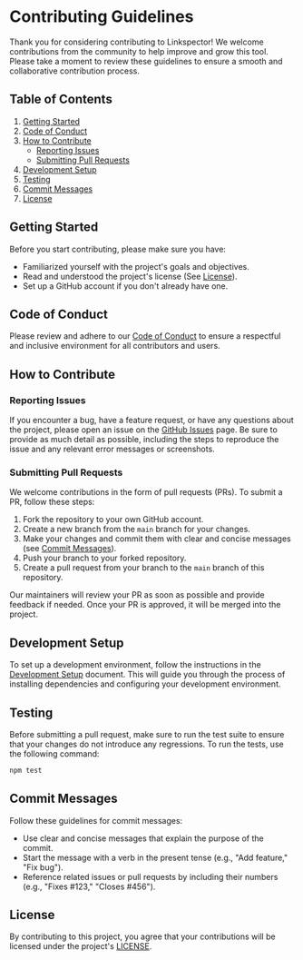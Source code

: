 # Contributing Guidelines

Thank you for considering contributing to Linkspector! We welcome contributions from the community to help improve and grow this tool. Please take a moment to review these guidelines to ensure a smooth and collaborative contribution process.

## Table of Contents

1. [Getting Started](#getting-started)
2. [Code of Conduct](#code-of-conduct)
3. [How to Contribute](#how-to-contribute)
   - [Reporting Issues](#reporting-issues)
   - [Submitting Pull Requests](#submitting-pull-requests)
4. [Development Setup](#development-setup)
5. [Testing](#testing)
6. [Commit Messages](#commit-messages)
7. [License](#license)

## Getting Started

Before you start contributing, please make sure you have:

- Familiarized yourself with the project's goals and objectives.
- Read and understood the project's license (See [License](#license)).
- Set up a GitHub account if you don't already have one.

## Code of Conduct

Please review and adhere to our [Code of Conduct](CODE_OF_CONDUCT.md) to ensure a respectful and inclusive environment for all contributors and users.

## How to Contribute

### Reporting Issues

If you encounter a bug, have a feature request, or have any questions about the project, please open an issue on the [GitHub Issues](https://github.com/UmbrellaDocs/linkspector/issues) page. Be sure to provide as much detail as possible, including the steps to reproduce the issue and any relevant error messages or screenshots.

### Submitting Pull Requests

We welcome contributions in the form of pull requests (PRs). To submit a PR, follow these steps:

1. Fork the repository to your own GitHub account.
2. Create a new branch from the `main` branch for your changes.
3. Make your changes and commit them with clear and concise messages (see [Commit Messages](#commit-messages)).
4. Push your branch to your forked repository.
5. Create a pull request from your branch to the `main` branch of this repository.

Our maintainers will review your PR as soon as possible and provide feedback if needed. Once your PR is approved, it will be merged into the project.

## Development Setup

To set up a development environment, follow the instructions in the [Development Setup](DEV_SETUP.md) document. This will guide you through the process of installing dependencies and configuring your development environment.

## Testing

Before submitting a pull request, make sure to run the test suite to ensure that your changes do not introduce any regressions. To run the tests, use the following command:

```bash
npm test
```

## Commit Messages

Follow these guidelines for commit messages:

- Use clear and concise messages that explain the purpose of the commit.
- Start the message with a verb in the present tense (e.g., "Add feature," "Fix bug").
- Reference related issues or pull requests by including their numbers (e.g., "Fixes #123," "Closes #456").

## License

By contributing to this project, you agree that your contributions will be licensed under the project's [LICENSE](LICENSE).
